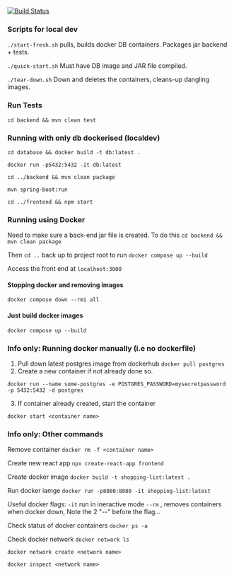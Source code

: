 [![Build Status]([https://dev.azure.com/dhyon333/DonnyFoodApp/_apis/build/status%2Fdonnyhyon.ShoppingListApi?branchName=main)](https://dev.azure.com/dhyon333/DonnyFoodApp/_build/latest?definitionId=11&branchName=main](https://dev.azure.com/dhyon333/DonnyFoodApp/_apis/build/status%2Fdonnyhyon.ShoppingListApi?branchName=main))

### Scripts for local dev
`./start-fresh.sh` pulls, builds docker DB containers. Packages jar backend + tests. 

`./quick-start.sh` Must have DB image and JAR file compiled. 

`./tear-down.sh` Down and deletes the containers, cleans-up dangling images. 


### Run Tests
`cd backend && mvn clean test`

### Running with only db dockerised (localdev)
`cd database && docker build -t db:latest .`

`docker run -p5432:5432 -it db:latest`

`cd ../backend && mvn clean package`

`mvn spring-boot:run`

`cd ../frontend && npm start`

### Running using Docker
Need to make sure a back-end jar file is created. To do this `cd backend && mvn clean package`

Then `cd ..` back up to project root to run
`docker compose up --build`

Access the front end at `localhost:3000`

#### Stopping docker and removing images
`docker compose down --rmi all`

#### Just build docker images
`docker compose up --build`

### Info only: Running docker manually (i.e no dockerfile)
1. Pull down latest postgres image from dockerhub
`docker pull postgres`
2. Create a new container if not already done so.

`docker run --name some-postgres -e POSTGRES_PASSWORD=mysecretpassword -p 5432:5432 -d postgres`

3. If container already created, start the container

`docker start <container name>`


### Info only: Other commands
Remove container
`docker rm -f <container name>`

Create new react app
`npx create-react-app frontend`

Create docker image
`docker build -t shopping-list:latest .`

Run docker iamge
`docker run -p8080:8080 -it shopping-list:latest`

Useful docker flags:
`-it` run in ineractive mode
`--rm` , removes containers when docker down, Note the 2 "--" before the flag...

Check status of docker containers
`docker ps -a`

Check docker network
`docker network ls`

`docker network create <network name>`

`docker inspect <network name>`
